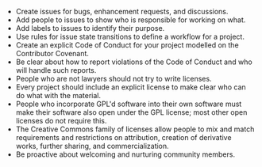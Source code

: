 -   Create issues for bugs, enhancement requests, and discussions.
-   Add people to issues to show who is responsible for working on what.
-   Add labels to issues to identify their purpose.
-   Use rules for issue state transitions to define a workflow for a project.
-   Create an explicit Code of Conduct for your project modelled on the Contributor Covenant.
-   Be clear about how to report violations of the Code of Conduct and who will handle such reports.
-   People who are not lawyers should not try to write licenses.
-   Every project should include an explicit license to make clear who can do what with the material.
-   People who incorporate GPL'd software into their own software must make their software also open under the GPL license; most other open licenses do not require this.
-   The Creative Commons family of licenses allow people to mix and match requirements and restrictions on attribution, creation of derivative works, further sharing, and commercialization.
-   Be proactive about welcoming and nurturing community members.

